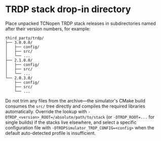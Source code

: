 # TRDP stack drop-in directory

Place unpacked TCNopen TRDP stack releases in subdirectories named after their version numbers, for example:

```
third_party/trdp/
├── 3.0.0.0/
│   ├── config/
│   ├── src/
│   └── ...
├── 2.1.0.0/
│   ├── config/
│   ├── src/
│   └── ...
└── 2.0.3.0/
    ├── config/
    ├── src/
    └── ...
```

Do not trim any files from the archive—the simulator's CMake build consumes the `src/` tree directly and compiles the required
libraries automatically. Override the lookup with `-DTRDP_<version>_ROOT=/absolute/path/to/stack` (or `-DTRDP_ROOT=...` for single
builds) if the stacks live elsewhere, and select a specific configuration file with `-DTRDPSimulator_TRDP_CONFIG=<config>` when
the default auto-detected profile is insufficient.
